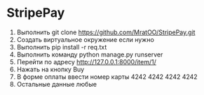 # StripePay
1. Выполнить git clone https://github.com/MratOO/StripePay.git
2. Создать виртуальное окружение если нужно
3. Выполнить pip install -r req.txt
4. Выполнить команду python manage.py runserver
5. Перейти по адресу http://127.0.0.1:8000/item/1/
6. Нажать на кнопку Buy
7. В форме оплаты ввести номер карты 4242 4242 4242 4242
8. Остальные данные любые
